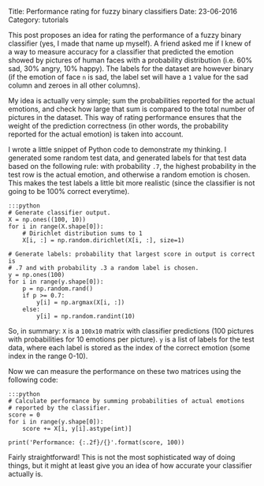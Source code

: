 Title: Performance rating for fuzzy binary classifiers
Date: 23-06-2016
Category: tutorials

This post proposes an idea for rating the performance of a fuzzy binary
classifier (yes, I made that name up myself). A friend asked me if I knew of a
way to measure accuracy for a classifier that predicted the emotion showed by
pictures of human faces with a probability distribution (i.e. 60% sad, 30%
angry, 10% happy). The labels for the dataset are however binary (if the
emotion of face `n` is sad, the label set will have a `1` value for the sad
column and zeroes in all other columns).

My idea is actually very simple; sum the probabilities reported for the actual
emotions, and check how large that sum is compared to the total number of
pictures in the dataset. This way of rating performance ensures that the weight
of the prediction correctness (in other words, the probability reported for the
actual emotion) is taken into account.

I wrote a little snippet of Python code to demonstrate my thinking. I generated
some random test data, and generated labels for that test data based on the
following rule: with probability `.7`, the highest probability in the test row
is the actual emotion, and otherwise a random emotion is chosen. This makes the
test labels a little bit more realistic (since the classifier is not going to
be 100% correct everytime).

    :::python
    # Generate classifier output.
    X = np.ones((100, 10))
    for i in range(X.shape[0]):
        # Dirichlet distribution sums to 1
        X[i, :] = np.random.dirichlet(X[i, :], size=1)

    # Generate labels: probability that largest score in output is correct is
    # .7 and with probability .3 a random label is chosen.
    y = np.ones(100)
    for i in range(y.shape[0]):
        p = np.random.rand()
        if p >= 0.7:
            y[i] = np.argmax(X[i, :])
        else:
            y[i] = np.random.randint(10)

So, in summary: `X` is a `100x10` matrix with classifier predictions (100
pictures with probabilities for 10 emotions per picture). `y` is a list of
labels for the test data, where each label is stored as the index of the
correct emotion (some index in the range 0-10).

Now we can measure the performance on these two matrices using the following code:

    :::python
    # Calculate performance by summing probabilities of actual emotions
    # reported by the classifier.
    score = 0
    for i in range(y.shape[0]):
        score += X[i, y[i].astype(int)]

    print('Performance: {:.2f}/{}'.format(score, 100))

Fairly straightforward! This is not the most sophisticated way of doing things,
but it might at least give you an idea of how accurate your classifier actually
is.
